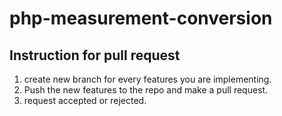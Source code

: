 # php-measurement-conversion
## Instruction for pull request
  1. create new branch for every features you are implementing.
  2. Push the new features to the repo and make a pull request.
  3. request accepted or rejected.
  
